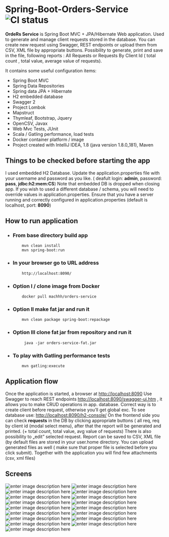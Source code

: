 ﻿
# Spring-Boot-Orders-Service  ![CI status](https://img.shields.io/badge/build-passing-brightgreen.svg)

**OrdeRs Service** is Spring Boot MVC + JPA/Hibernate Web application. Used to generate and manage client requests stored in the database. You can create new request using Swagger, REST endpoints or upload them from CSV, XML file by appropriate buttons. Possibility to generate, print and save in the file, following reports : All Requests or Requests By Client Id ( total count , total value, average value of requests). 

It contains some useful configuration items:

-   Spring Boot MVC
-   Spring Data Repositories
-   Spring data JPA + Hibernate
-   H2 embedded database
-   Swagger 2
-   Project Lombok
-   Mapstruct
-   Thymleaf, Bootstrap, Jquery
-   OpenCSV, Javax
-   Web Mvc Tests, JUnit
-   Scala / Gatling performance, load tests
- Docker container platform / image
-  Project created with IntelliJ IDEA, 1.8 (java version 1.8.0_181), Maven

##  **Things to be checked before starting the app**
I used embedded H2 Database. Update the application.properties file with your  username and password as you like. ( deafult  login: **admin**, password: **pass**, **jdbc:h2:mem:CS**) Note that embedded DB is dropped when closing app. If you wish to used a different database / schema, you will need to override values in application.properties. Ensure that you have a server running and correctly configured in application.properties (default is localhost, port: **8090**)

##  How to run application

-   ### From base directory build app
			mvn clean install
			mvn spring-boot:run
-   ### In your browser go to URL address
			http://localhost:8090/
-   ### Option I / clone image from Docker
			docker pull machhh/orders-service
-   ### Option II make fat jar and run it
			mvn clean package spring-boot:repackage
-  ### Option III clone fat jar from repository and run it
			java -jar orders-service-fat.jar
-   ### To play with Gatling performance tests
			mvn gatling:execute
 
## Application flow
Once the application is started, a browser at [http://localhost:8090](http://localhost:8090)
Use Swagger to reach REST endpoints [http://localhost:8090/swagger-ui.htm](http://localhost:8090/swagger-ui.htm) , it allows you to make CRUD operations in app. database. Correct way is to create client before request, otherwise you’ll get global exc. To see database use: [http://localhost:8090/h2-console/](http://localhost:8090/h2-console/) 
On the frontend side you can check **requests** in the DB by clicking appropriate  buttons ( all req, req by client id (modal select menu), after that the  report will be generated and printed. (+ total count, total value, avg value of requests) There is also possibility to „edit” selected request. Report can be saved to CSV, XML file (by default files are stored in your user.home directory.
You can upload generated files as well ( make sure that proper file is selected before you click submit). Together with the application you will find few attachments (csv, xml files)

##  Screens
![enter image description here](https://lh3.googleusercontent.com/a4nM9ZVQpBgrHYH8lQ9ASKP1OsZ_QcdGLw8iVK7680oeN6ddEg13uWHmxF_F-YCfV85cVVcnjvg_=s00)
![enter image description here](https://lh3.googleusercontent.com/-1_vN8aOaWdPu_5M0XJWqwb8ty1ql56eA41SMKGGeZlj7rjJ0uBDxrLu2ZoM9X_s49msbGXMrtZL=s0)
![enter image description here](https://lh3.googleusercontent.com/k07Ha6VvGRDarWuaE_Q-nqNZfd0AteH9DpMB25avTecvTsO-RAusy46rTGlXVs_B7UkRKUODRP4t=s0)
![enter image description here](https://lh3.googleusercontent.com/J-D-WSjxWnb5EDnXkp8ri39BJLsPmxaB1MDtXOHwUVT2mvmHngdtEF3cOeUzPM3JHIXIj8CFRjsH=s0)
![enter image description here](https://lh3.googleusercontent.com/Wl3uhTb36YxQGmgEbfdWrXOpBidhmYQRqO2dSjOEHOzD0ban87VXnwxpc5UB2N2JM-taOVWHwNE5=s0)
![enter image description here](https://lh3.googleusercontent.com/yE1JY4hJFv2wOLgQhII3f-7y1YW8ynT6gH8DbWCdbm9qPnz_LZV7LvVyYBvRmYVeePHH_wxLL5aK=s0)
![enter image description here](https://lh3.googleusercontent.com/3VBtckQyS7HGhRpaMr5uOp-lvWPNci8MJrk-MRnEEGBGrxpwRZxO_6dFENR_uC5Pgnkyud7lIVXY=s0)
![enter image description here](https://lh3.googleusercontent.com/JNd4QLYUGgQ98BtTxUhRqyXbbNwBBjvm0GoVefnZTGHTRxAIr-LytPEizOTcBN5tKuW3QV9y8ACH=s0)
![enter image description here](https://lh3.googleusercontent.com/zyIzOiQnBag5K7qjBwmSSh9NEVgXD5RtEammVQqtGccB_7ZxAP7FSX1OkNzEfQVgsMo6hw6TUCuU=s0)
![enter image description here](https://lh3.googleusercontent.com/aQl6Va2fHtPSR7AASZgf-npL260877MyM7u20q6YDyfk45s0dXkf4pJM5gsn7rWKFBfGY347XkTH=s0)
![enter image description here](https://lh3.googleusercontent.com/Y5VfF1DV3MAWPo_EEv4dg8cAVlrjab_GqWL5pnfY7Fq0xmqNTCgJQI-tHVrY7tAqGoXE2vQIeBcQ=s0)
![enter image description here](https://lh3.googleusercontent.com/4Bs7ke5_AcpQ0sfDI3HymUiIZD6KUJOrmXaqRcA1h9cwJORoT-jL4304ilQ4nSgPYLJa84FOY0MM=s0)
![enter image description here](https://lh3.googleusercontent.com/hm7oQbCVrikLqOLBWiorPSVPTIZFU4HMnHO3N0J1du4oPvX07uHQ2Z2Q-NE8ijWw8SOLr7NvpqL1=s0)
![enter image description here](https://lh3.googleusercontent.com/3DNyzEYpttkLelDyWA0dtHaEmJdpc-1cD-GFMt9Ubr0SghjPIJwkQc4hvaYHYc6WtHwam-Ol-31a=s0)
![enter image description here](https://lh3.googleusercontent.com/jIO4rHPskBeKOrYkAIDX3aNa1bDs89CrCTEBltwOkRBeDSxUvVzMskcAWP4u4gifIPSdJ3BGpR47=s0)
![enter image description here](https://lh3.googleusercontent.com/hJj_iYuwLauSwbvSrzjfOgka39xgGIU4_X_CfagagQKP1oYcpE8uhE01atcQRX7eJz6XeRXdMW8v=s0)
![enter image description here](https://lh3.googleusercontent.com/a-xBV-svkbOwcPokP8KGvOLl-zhYEnAGj4WQnbC7943WqSzujQUKD5lLZWf-KlmhazoM6-fATiAI=s0)
